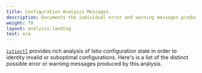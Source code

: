 ```yaml
---
title: Configuration Analysis Messages
description: Documents the individual error and warning messages produced during configuration analysis.
weight: 70
layout: analysis-landing
test: n/a
---
```


[`istioctl`](/ko/docs/reference/commands/istioctl/#istioctl-analyze) provides rich analysis of Istio configuration state in
order to identity invalid or suboptimal configurations. Here's is a list of the distinct possible
error or warning messages produced by this analysis.
